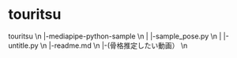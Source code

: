 # touritsu

touritsu \n
|-mediapipe-python-sample \n
|     |-sample_pose.py \n
|
|-untitle.py \n
|-readme.md \n
|-(骨格推定したい動画） \n
